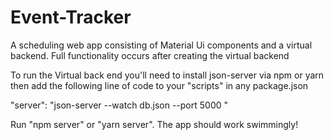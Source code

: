 # Event-Tracker
A scheduling web app consisting of Material Ui components and a virtual backend. Full functionality occurs after creating the virtual backend

To run the Virtual back end you'll need to install json-server via npm or yarn then add the following line of code to your "scripts" in any package.json

"server": "json-server --watch db.json --port 5000 "

Run "npm server" or "yarn server". The app should work swimmingly!
